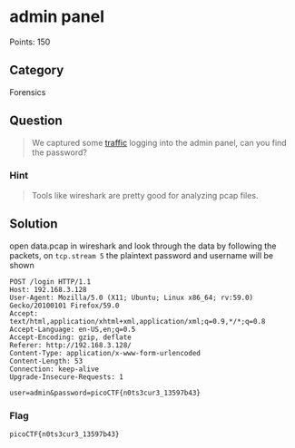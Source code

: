 # admin panel
Points: 150

## Category
Forensics

## Question
>We captured some [traffic](files/admin_panel.pcap) logging into the admin panel, can you find the password?

### Hint
>Tools like wireshark are pretty good for analyzing pcap files.

## Solution
open data.pcap in wireshark and look through the data by following the packets, on `tcp.stream 5` the plaintext password and username will be shown
```
POST /login HTTP/1.1
Host: 192.168.3.128
User-Agent: Mozilla/5.0 (X11; Ubuntu; Linux x86_64; rv:59.0) Gecko/20100101 Firefox/59.0
Accept: text/html,application/xhtml+xml,application/xml;q=0.9,*/*;q=0.8
Accept-Language: en-US,en;q=0.5
Accept-Encoding: gzip, deflate
Referer: http://192.168.3.128/
Content-Type: application/x-www-form-urlencoded
Content-Length: 53
Connection: keep-alive
Upgrade-Insecure-Requests: 1

user=admin&password=picoCTF{n0ts3cur3_13597b43}
```

### Flag
`picoCTF{n0ts3cur3_13597b43}`
